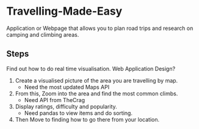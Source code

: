 # Travelling-Made-Easy
Application or Webpage that allows you to plan road trips and research on camping and climbing areas.

## Steps

Find out how to do real time visualisation. Web Application Design? 

1. Create a visualised picture of the area you are travelling by map. 
	- Need the most updated Maps API
2. From this, Zoom into the area and find the most common climbs.
	- Need API from TheCrag
3. Display ratings, difficulty and popularity.
	- Need pandas to view items and do sorting. 
4. Then Move to finding how to go there from your location.